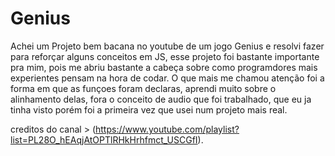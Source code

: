 # Genius
Achei um Projeto bem bacana no youtube de um jogo Genius e resolvi fazer para reforçar alguns conceitos em JS, esse projeto foi bastante importante pra mim, pois me abriu bastante a cabeça sobre como programdores mais experientes pensam na hora de codar. O que mais me chamou atenção foi a forma em que as funçoes foram declaras, aprendi muito sobre o alinhamento delas, fora o conceito de audio que foi trabalhado, que eu ja tinha visto porém foi a primeira vez que usei num projeto mais real. 








 creditos do canal > (https://www.youtube.com/playlist?list=PL28O_hEAqjAtOPTlRHkHrhfmct_USCGfI).




